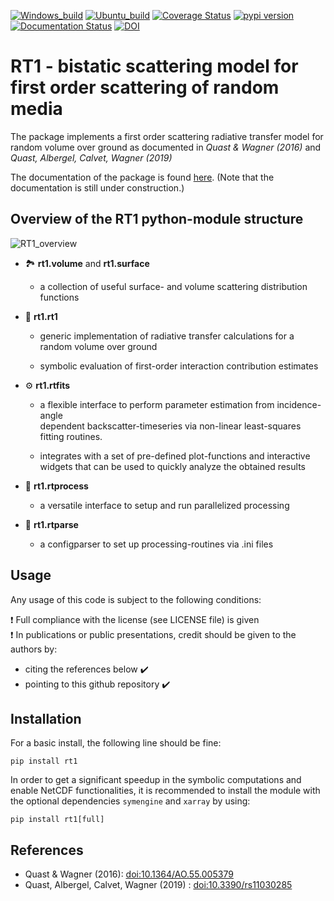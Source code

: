 [![Windows_build](https://github.com/TUW-GEO/rt1/workflows/RT1_windows/badge.svg)](https://github.com/TUW-GEO/rt1/actions/workflows/RT1_windows.yml)
[![Ubuntu_build](https://github.com/TUW-GEO/rt1/workflows/RT1_ubuntu/badge.svg)](https://github.com/TUW-GEO/rt1/actions/workflows/RT1_ubuntu.yml)
[![Coverage Status](https://codecov.io/gh/TUW-GEO/rt1/branch/dev/graph/badge.svg?token=tVCw5zvIe3)](https://codecov.io/gh/TUW-GEO/rt1)
[![pypi version](https://img.shields.io/pypi/v/rt1)](https://pypi.org/project/rt1/)
[![Documentation Status](https://readthedocs.org/projects/rt1/badge/?version=latest)](http://rt1.readthedocs.io/)
[![DOI](https://zenodo.org/badge/69531751.svg)](https://zenodo.org/badge/latestdoi/69531751)

# RT1 - bistatic scattering model for first order scattering of random media

The package implements a first order scattering radiative transfer model
for random volume over ground as documented in *Quast & Wagner (2016)* and
*Quast, Albergel, Calvet, Wagner (2019)*

The documentation of the package is found [here](http://rt1.readthedocs.io/).
(Note that the documentation is still under construction.)


## Overview of the RT1 python-module structure

![RT1_overview](https://user-images.githubusercontent.com/22773387/118654673-16a35d00-b7e9-11eb-839d-434b7f93a4bd.png)


- 🏞️ **rt1.volume** and **rt1.surface**

  - a collection of useful surface- and volume scattering distribution functions

- 🔨 **rt1.rt1**

  - generic implementation of radiative transfer calculations for a random
    volume over ground

  - symbolic evaluation of first-order interaction contribution estimates

- ⚙️ **rt1.rtfits**

  - a flexible interface to perform parameter estimation from incidence-angle  
    dependent backscatter-timeseries via non-linear least-squares fitting routines.

  - integrates with a set of pre-defined plot-functions and interactive   
    widgets that can be used to quickly analyze the obtained results

- :rocket: **rt1.rtprocess**

  - a versatile interface to setup and run parallelized processing

- 📑 **rt1.rtparse**

  - a configparser to set up processing-routines via .ini files


## Usage
Any usage of this code is subject to the following conditions:

❗ Full compliance with the license (see LICENSE file) is given  
❗ In publications or public presentations, credit should be given to the
  authors by:

  - citing the references below ✔️
  - pointing to this github repository ✔️

## Installation
For a basic install, the following line should be fine:

    pip install rt1

In order to get a significant speedup in the symbolic computations and enable
NetCDF functionalities, it is recommended to install the module with the
optional dependencies `symengine` and `xarray` by using:

    pip install rt1[full]

## References
* Quast & Wagner (2016): [doi:10.1364/AO.55.005379](https://doi.org/10.1364/AO.55.005379)
* Quast, Albergel, Calvet, Wagner (2019) : [doi:10.3390/rs11030285](https://doi.org/10.3390/rs11030285)

